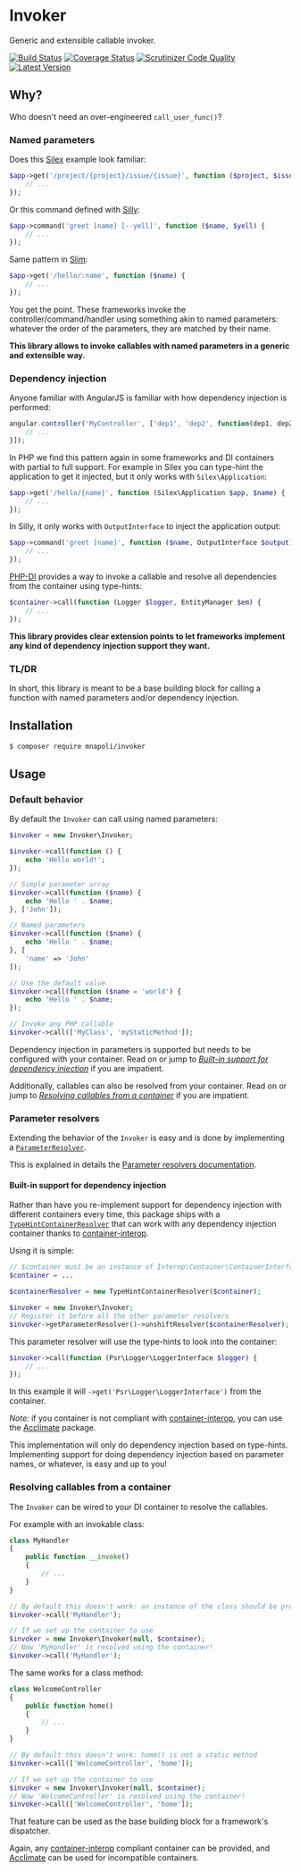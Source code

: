 # Invoker

Generic and extensible callable invoker.

[![Build Status](https://img.shields.io/travis/mnapoli/Invoker.svg?style=flat-square)](https://travis-ci.org/mnapoli/Invoker)
[![Coverage Status](https://img.shields.io/coveralls/mnapoli/Invoker/master.svg?style=flat-square)](https://coveralls.io/r/mnapoli/Invoker?branch=master)
[![Scrutinizer Code Quality](https://img.shields.io/scrutinizer/g/mnapoli/Invoker.svg?style=flat-square)](https://scrutinizer-ci.com/g/mnapoli/Invoker/?branch=master)
[![Latest Version](https://img.shields.io/github/release/mnapoli/invoker.svg?style=flat-square)](https://packagist.org/packages/mnapoli/invoker)

## Why?

Who doesn't need an over-engineered `call_user_func()`?

### Named parameters

Does this [Silex](http://silex.sensiolabs.org) example look familiar:

```php
$app->get('/project/{project}/issue/{issue}', function ($project, $issue) {
    // ...
});
```

Or this command defined with [Silly](https://github.com/mnapoli/silly#usage):

```php
$app->command('greet [name] [--yell]', function ($name, $yell) {
    // ...
});
```

Same pattern in [Slim](http://www.slimframework.com):

```php
$app->get('/hello/:name', function ($name) {
    // ...
});
```

You get the point. These frameworks invoke the controller/command/handler using something akin to named parameters: whatever the order of the parameters, they are matched by their name.

**This library allows to invoke callables with named parameters in a generic and extensible way.**

### Dependency injection

Anyone familiar with AngularJS is familiar with how dependency injection is performed:

```js
angular.controller('MyController', ['dep1', 'dep2', function(dep1, dep2) {
    // ...
}]);
```

In PHP we find this pattern again in some frameworks and DI containers with partial to full support. For example in Silex you can type-hint the application to get it injected, but it only works with `Silex\Application`:

```php
$app->get('/hello/{name}', function (Silex\Application $app, $name) {
    // ...
});
```

In Silly, it only works with `OutputInterface` to inject the application output:

```php
$app->command('greet [name]', function ($name, OutputInterface $output) {
    // ...
});
```

[PHP-DI](http://php-di.org/doc/container.html) provides a way to invoke a callable and resolve all dependencies from the container using type-hints:

```php
$container->call(function (Logger $logger, EntityManager $em) {
    // ...
});
```

**This library provides clear extension points to let frameworks implement any kind of dependency injection support they want.**

### TL/DR

In short, this library is meant to be a base building block for calling a function with named parameters and/or dependency injection.

## Installation

```sh
$ composer require mnapoli/invoker
```

## Usage

### Default behavior

By default the `Invoker` can call using named parameters:

```php
$invoker = new Invoker\Invoker;

$invoker->call(function () {
    echo 'Hello world!';
});

// Simple parameter array
$invoker->call(function ($name) {
    echo 'Hello ' . $name;
}, ['John']);

// Named parameters
$invoker->call(function ($name) {
    echo 'Hello ' . $name;
}, [
    'name' => 'John'
]);

// Use the default value
$invoker->call(function ($name = 'world') {
    echo 'Hello ' . $name;
});

// Invoke any PHP callable
$invoker->call(['MyClass', 'myStaticMethod']);
```

Dependency injection in parameters is supported but needs to be configured with your container. Read on or jump to [*Built-in support for dependency injection*](#built-in-support-for-dependency-injection) if you are impatient.

Additionally, callables can also be resolved from your container. Read on or jump to [*Resolving callables from a container*](#resolving-callables-from-a-container) if you are impatient.

### Parameter resolvers

Extending the behavior of the `Invoker` is easy and is done by implementing a [`ParameterResolver`](https://github.com/mnapoli/Invoker/blob/master/src/ParameterResolver/ParameterResolver.php).

This is explained in details the [Parameter resolvers documentation](doc/parameter-resolvers.md).

#### Built-in support for dependency injection

Rather than have you re-implement support for dependency injection with different containers every time, this package ships with a [`TypeHintContainerResolver`](https://github.com/mnapoli/Invoker/blob/master/src/ParameterResolver/Container/TypeHintContainerResolver.php) that can work with any dependency injection container thanks to [container-interop](https://github.com/container-interop/container-interop).

Using it is simple:

```php
// $container must be an instance of Interop\Container\ContainerInterface
$container = ...

$containerResolver = new TypeHintContainerResolver($container);

$invoker = new Invoker\Invoker;
// Register it before all the other parameter resolvers
$invoker->getParameterResolver()->unshiftResolver($containerResolver);
```

This parameter resolver will use the type-hints to look into the container:

```php
$invoker->call(function (Psr\Logger\LoggerInterface $logger) {
    // ...
});
```

In this example it will `->get('Psr\Logger\LoggerInterface')` from the container.

*Note:* if you container is not compliant with [container-interop](https://github.com/container-interop/container-interop), you can use the [Acclimate](https://github.com/jeremeamia/acclimate-container) package.

This implementation will only do dependency injection based on type-hints. Implementing support for doing dependency injection based on parameter names, or whatever, is easy and up to you!

### Resolving callables from a container

The `Invoker` can be wired to your DI container to resolve the callables.

For example with an invokable class:

```php
class MyHandler
{
    public function __invoke()
    {
        // ...
    }
}

// By default this doesn't work: an instance of the class should be provided
$invoker->call('MyHandler');

// If we set up the container to use
$invoker = new Invoker\Invoker(null, $container);
// Now 'MyHandler' is resolved using the container!
$invoker->call('MyHandler');
```

The same works for a class method:

```php
class WelcomeController
{
    public function home()
    {
        // ...
    }
}

// By default this doesn't work: home() is not a static method
$invoker->call(['WelcomeController', 'home']);

// If we set up the container to use
$invoker = new Invoker\Invoker(null, $container);
// Now 'WelcomeController' is resolved using the container!
$invoker->call(['WelcomeController', 'home']);
```

That feature can be used as the base building block for a framework's dispatcher.

Again, any [container-interop](https://github.com/container-interop/container-interop) compliant container can be provided, and [Acclimate](https://github.com/jeremeamia/acclimate-container) can be used for incompatible containers.

